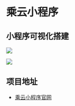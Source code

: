 # 乘云小程序

## 小程序可视化搭建

![](https://resume-assets.obs-website.cn-east-3.myhuaweicloud.com/takecloud/drag-engine.png)

![](https://resume-assets.obs-website.cn-east-3.myhuaweicloud.com/takecloud/drag-engine.gif)

## 项目地址

* [乘云小程序官网](http://www.takecloud.cn/home/template)
